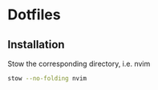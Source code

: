 # Dotfiles

## Installation

Stow the corresponding directory, i.e. nvim

```bash
stow --no-folding nvim
```
